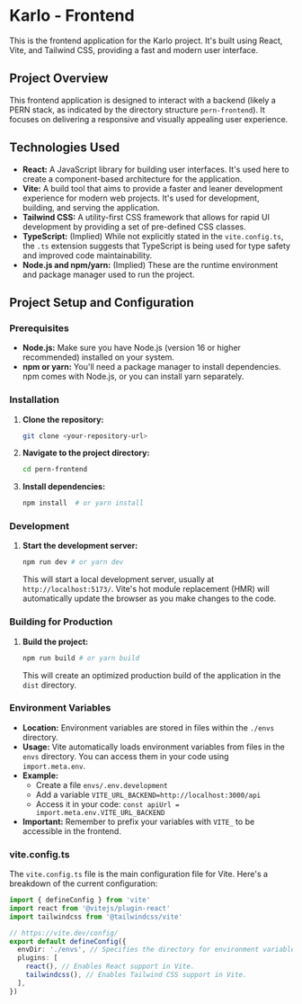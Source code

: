 # Karlo - Frontend

This is the frontend application for the Karlo project. It's built using React, Vite, and Tailwind CSS, providing a fast and modern user interface.

## Project Overview

This frontend application is designed to interact with a backend (likely a PERN stack, as indicated by the directory structure `pern-frontend`). It focuses on delivering a responsive and visually appealing user experience.

## Technologies Used

*   **React:** A JavaScript library for building user interfaces. It's used here to create a component-based architecture for the application.
*   **Vite:** A build tool that aims to provide a faster and leaner development experience for modern web projects. It's used for development, building, and serving the application.
*   **Tailwind CSS:** A utility-first CSS framework that allows for rapid UI development by providing a set of pre-defined CSS classes.
*   **TypeScript:** (Implied) While not explicitly stated in the `vite.config.ts`, the `.ts` extension suggests that TypeScript is being used for type safety and improved code maintainability.
* **Node.js and npm/yarn:** (Implied) These are the runtime environment and package manager used to run the project.

## Project Setup and Configuration

### Prerequisites

*   **Node.js:** Make sure you have Node.js (version 16 or higher recommended) installed on your system.
*   **npm or yarn:** You'll need a package manager to install dependencies. npm comes with Node.js, or you can install yarn separately.

### Installation

1.  **Clone the repository:**
    ```bash
    git clone <your-repository-url>
    ```
2.  **Navigate to the project directory:**
    ```bash
    cd pern-frontend
    ```
3.  **Install dependencies:**
    ```bash
    npm install  # or yarn install
    ```

### Development

1.  **Start the development server:**
    ```bash
    npm run dev # or yarn dev
    ```
    This will start a local development server, usually at `http://localhost:5173/`. Vite's hot module replacement (HMR) will automatically update the browser as you make changes to the code.

### Building for Production

1.  **Build the project:**
    ```bash
    npm run build # or yarn build
    ```
    This will create an optimized production build of the application in the `dist` directory.

### Environment Variables

*   **Location:** Environment variables are stored in files within the `./envs` directory.
*   **Usage:** Vite automatically loads environment variables from files in the `envs` directory. You can access them in your code using `import.meta.env`.
* **Example:**
    * Create a file `envs/.env.development`
    * Add a variable `VITE_URL_BACKEND=http://localhost:3000/api`
    * Access it in your code: `const apiUrl = import.meta.env.VITE_URL_BACKEND`
* **Important:** Remember to prefix your variables with `VITE_` to be accessible in the frontend.

### vite.config.ts

The `vite.config.ts` file is the main configuration file for Vite. Here's a breakdown of the current configuration:

```typescript
import { defineConfig } from 'vite'
import react from '@vitejs/plugin-react'
import tailwindcss from '@tailwindcss/vite'

// https://vite.dev/config/
export default defineConfig({
  envDir: './envs', // Specifies the directory for environment variable files.
  plugins: [
    react(), // Enables React support in Vite.
    tailwindcss(), // Enables Tailwind CSS support in Vite.
  ],
})
